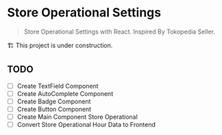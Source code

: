 # Store Operational Settings

> Store Operational Settings with React. Inspired By Tokopedia Seller.

🏗️ This project is under construction.

## TODO
- [ ] Create TextField Component
- [ ] Create AutoComplete Component
- [ ] Create Badge Component
- [ ] Create Button Component
- [ ] Create Main Component Store Operational
- [ ] Convert Store Operational Hour Data to Frontend
